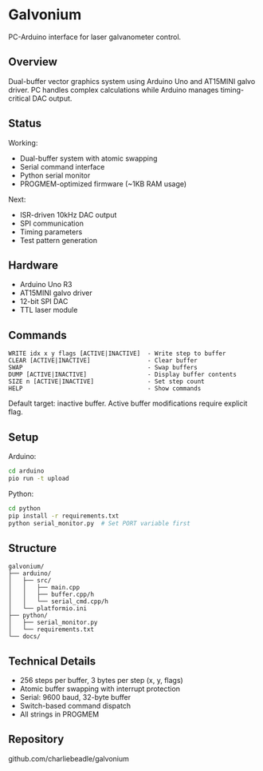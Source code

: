 # Galvonium

PC-Arduino interface for laser galvanometer control.

## Overview

Dual-buffer vector graphics system using Arduino Uno and AT15MINI galvo driver. PC handles complex calculations while Arduino manages timing-critical DAC output.

## Status

Working:

- Dual-buffer system with atomic swapping
- Serial command interface
- Python serial monitor
- PROGMEM-optimized firmware (~1KB RAM usage)

Next:

- ISR-driven 10kHz DAC output
- SPI communication
- Timing parameters
- Test pattern generation

## Hardware

- Arduino Uno R3
- AT15MINI galvo driver
- 12-bit SPI DAC
- TTL laser module

## Commands

```
WRITE idx x y flags [ACTIVE|INACTIVE]  - Write step to buffer
CLEAR [ACTIVE|INACTIVE]                - Clear buffer
SWAP                                   - Swap buffers
DUMP [ACTIVE|INACTIVE]                 - Display buffer contents
SIZE n [ACTIVE|INACTIVE]               - Set step count
HELP                                   - Show commands
```

Default target: inactive buffer. Active buffer modifications require explicit flag.

## Setup

Arduino:

```bash
cd arduino
pio run -t upload
```

Python:

```bash
cd python
pip install -r requirements.txt
python serial_monitor.py  # Set PORT variable first
```

## Structure

```
galvonium/
├── arduino/
│   ├── src/
│   │   ├── main.cpp
│   │   ├── buffer.cpp/h
│   │   └── serial_cmd.cpp/h
│   └── platformio.ini
├── python/
│   ├── serial_monitor.py
│   └── requirements.txt
└── docs/
```

## Technical Details

- 256 steps per buffer, 3 bytes per step (x, y, flags)
- Atomic buffer swapping with interrupt protection
- Serial: 9600 baud, 32-byte buffer
- Switch-based command dispatch
- All strings in PROGMEM

## Repository

github.com/charliebeadle/galvonium
